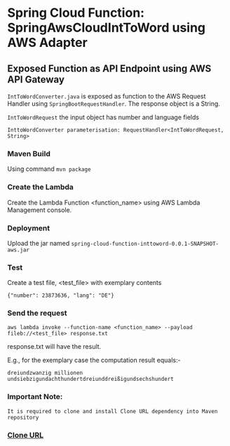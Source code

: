 # Spring Cloud Function: SpringAwsCloudIntToWord using AWS Adapter

## Exposed Function as API Endpoint using AWS API Gateway
`IntToWordConverter.java` is exposed as function to the AWS Request Handler using `SpringBootRequestHandler`. The response object is a String.

`IntToWordRequest` the input object has number and language fields

`InttoWordConverter parameterisation: RequestHandler<IntToWordRequest, String>`


### Maven Build 
Using command
`mvn package`

### Create the Lambda

Create the Lambda Function <function_name> using AWS Lambda Management console. 

###  Deployment
Upload the jar named 
`spring-cloud-function-inttoword-0.0.1-SNAPSHOT-aws.jar`

### Test

Create a test file, <test_file> with exemplary contents

```{"number": 23873636, "lang": "DE"} ```

### Send the request 
```
aws lambda invoke --function-name <function_name> --payload fileb://<test_file> response.txt
```
response.txt will have the result.

E.g., for the exemplary case the computation result equals:-

`dreiundzwanzig millionen undsiebzigundachthundertdreiunddreißigundsechshundert`

### Important Note:

`It is required to clone and install Clone URL dependency into Maven repository`

### [Clone URL](https://github.com/des2412/IntToWordService.git)


